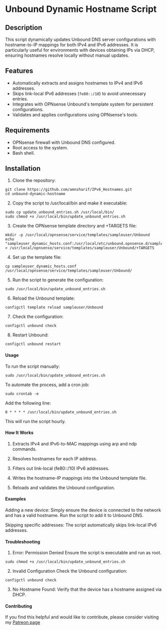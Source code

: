 
# Unbound Dynamic Hostname Script
## Description
This script dynamically updates Unbound DNS server configurations with hostname-to-IP mappings for both IPv4 and IPv6 addresses. It is particularly useful for environments with devices obtaining IPs via DHCP, ensuring hostnames resolve locally without manual updates.
## Features
- Automatically extracts and assigns hostnames to IPv4 and IPv6 addresses.
- Skips link-local IPv6 addresses (`fe80::/10`) to avoid unnecessary entries.
- Integrates with OPNsense Unbound's template system for persistent configurations.
- Validates and applies configurations using OPNsense's tools.
## Requirements
- OPNsense firewall with Unbound DNS configured.
- Root access to the system.
- Bash shell.

## Installation
1. Clone the repository:
```
git clone https://github.com/amnsharif/IPv6_Hostnames.git
cd unbound-dynamic-hostname
```
2. Copy the script to /usr/local/bin and make it executable:
```
sudo cp update_unbound_entries.sh /usr/local/bin/
sudo chmod +x /usr/local/bin/update_unbound_entries.sh
```

3. Create the OPNsense template directory and +TARGETS file:
```
mkdir -p /usr/local/opnsense/service/templates/sampleuser/Unbound
echo "sampleuser_dynamic_hosts.conf:/usr/local/etc/unbound.opnsense.d/sampleuser_dynamic_hosts.conf" > /usr/local/opnsense/service/templates/sampleuser/Unbound/+TARGETS
```

4. Set up the template file:
```
cp sampleuser_dynamic_hosts.conf /usr/local/opnsense/service/templates/sampleuser/Unbound/
```

5. Run the script to generate the configuration:
```
sudo /usr/local/bin/update_unbound_entries.sh
```

6. Reload the Unbound template:
```
configctl template reload sampleuser/Unbound
```

7. Check the configuration:
```
configctl unbound check
```

8. Restart Unbound:
```
configctl unbound restart
```
#### **Usage**
To run the script manually:
```
sudo /usr/local/bin/update_unbound_entries.sh
```
To automate the process, add a cron job:
```
sudo crontab -e
```
Add the following line:
```
0 * * * * /usr/local/bin/update_unbound_entries.sh
```
This will run the script hourly.

#### **How It Works**
1. Extracts IPv4 and IPv6-to-MAC mappings using arp and ndp commands.

2. Resolves hostnames for each IP address.

3. Filters out link-local (fe80::/10) IPv6 addresses.

4. Writes the hostname-IP mappings into the Unbound template file.

5. Reloads and validates the Unbound configuration.

#### **Examples**

Adding a new device: Simply ensure the device is connected to the network and has a valid hostname. Run the script to add it to Unbound DNS.

Skipping specific addresses: The script automatically skips link-local IPv6 addresses.

#### **Troubleshooting**

1. Error: Permission Denied Ensure the script is executable and run as root.
```
sudo chmod +x /usr/local/bin/update_unbound_entries.sh
```
2. Invalid Configuration Check the Unbound configuration:
```
configctl unbound check
```
3. No Hostname Found: Verify that the device has a hostname assigned via DHCP.

#### **Contributing**
If you find this helpful and would like to contribute, please consider visiting my [Patreon page](
https://patreon.com/amnsharif?utm_medium=unknown&utm_source=join_link&utm_campaign=creatorshare_creator&utm_content=copyLink)
